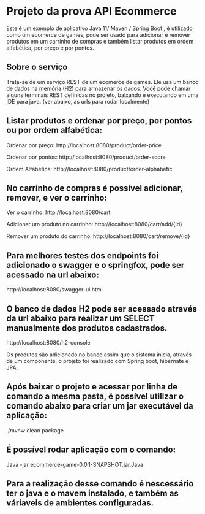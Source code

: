 # Projeto da prova API Ecommerce
Este é um exemplo de aplicativo Java 11/ Maven / Spring Boot , é utilizado como um ecomerce de games, pode ser usado para adicionar e remover produtos em um carrinho de compras e também listar produtos em ordem alfabética, por preço e por pontos.

## Sobre o serviço
Trata-se de um serviço REST de um ecomerce de games. Ele usa um banco de dados na memória (H2) para armazenar os dados. Você pode chamar alguns terminais REST definidas no projeto, baixando e executando em uma IDE para java. (ver abaixo, as urls para rodar localmente)

## Listar produtos e ordenar por preço, por pontos ou por ordem alfabética:

Ordenar por preço:
http://localhost:8080/product/order-price

Ordenar por pontos: 
http://localhost:8080/product/order-score

Ordem Alfabética:
http://localhost:8080/product/order-alphabetic

## No carrinho de compras é possível adicionar, remover, e ver o carrinho:

Ver o carrinho:
http://localhost:8080/cart

Adicionar um produto no carrinho:
http://localhost:8080/cart/add/{id}

Remover um produto do carrinho:
http://localhost:8080/cart/remove/{id}

## Para melhores testes dos endpoints foi adicionado o swagger e o springfox, pode ser acessado na url abaixo:

http://localhost:8080/swagger-ui.html

## O banco de dados H2 pode ser acessado através da url abaixo para realizar um SELECT manualmente dos produtos cadastrados.
http://localhost:8080/h2-console

Os produtos são adicionado no banco assim que o sistema inicia, através de um componente, o projeto foi realizado com Spring boot, hibernate e JPA.

## Após baixar o projeto e acessar por linha de comando a mesma pasta, é possível utilizar o comando abaixo para criar um jar executável da aplicação:

./mvnw clean package

## É possível rodar aplicação com o comando:
Java -jar ecommerce-game-0.0.1-SNAPSHOT.jar.Java

## Para a realização desse comando é nescessário ter o java e o mavem instalado, e também as váriaveis de ambientes configuradas.

